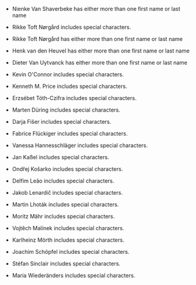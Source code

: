 - Nienke Van Shaverbeke has either more than one first name or last name
- Rikke Toft Nørgård includes special characters.
- Rikke Toft Nørgård has either more than one first name or last name
- Henk van den Heuvel has either more than one first name or last name
- Dieter Van Uytvanck has either more than one first name or last name
- Kevin O'Connor includes special characters.
- Kenneth M. Price includes special characters.
- Erzsébet Tóth-Czifra includes special characters.

- Marten Düring includes special characters.
- Darja Fišer includes special characters.
- Fabrice Flückiger includes special characters.
- Vanessa Hannesschläger includes special characters.
- Jan Kaßel includes special characters.
- Ondřej Košarko includes special characters.
- Delfim Leão includes special characters.
- Jakob Lenardič includes special characters.
- Martin Lhoták includes special characters.
- Moritz Mähr includes special characters.
- Vojtěch Malínek includes special characters.
- Karlheinz Mörth includes special characters.
- Joachim Schöpfel includes special characters.
- Stéfan Sinclair includes special characters.
- Maria Wiederänders includes special characters.
